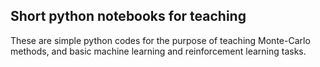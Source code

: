 ## Short python notebooks for teaching

These are simple python codes for the purpose of teaching Monte-Carlo methods, and basic machine learning and reinforcement learning tasks.

